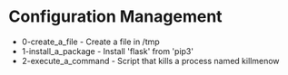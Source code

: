# Configuration Management
- 0-create_a_file - Create a file in /tmp
- 1-install_a_package - Install 'flask' from 'pip3'
- 2-execute_a_command - Script that kills a process named killmenow
